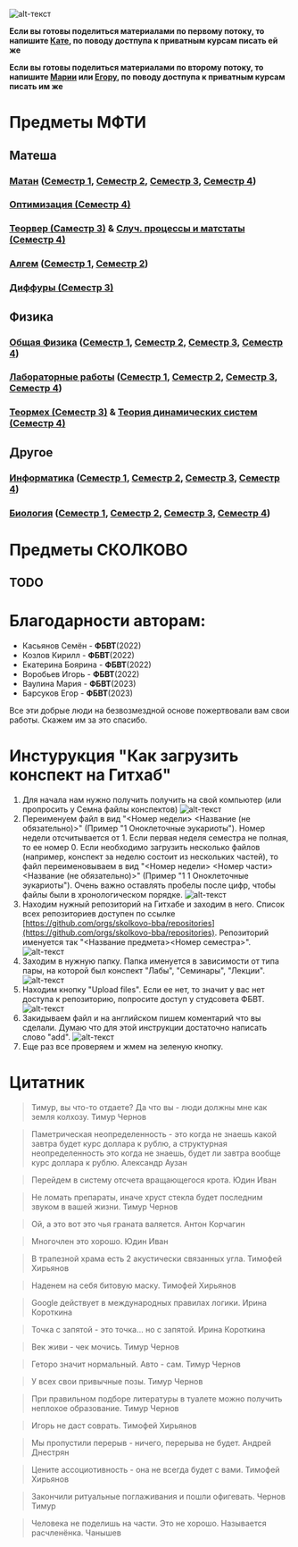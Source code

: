 ![alt-текст](https://github.com/skolkovo-bba/.github/blob/main/шапка.png?raw=true)

**Если вы готовы поделиться материалами по первому потоку, то напишите [Кате](https://t.me/edboyarina), по поводу достпупа к приватным курсам писать ей же**

**Если вы готовы поделиться материалами по второму потоку, то напишите [Марии](https://t.me/omagasha) или [Егору](https://t.me/Arlekk1n), по поводу достпупа к приватным курсам писать им же**

# Предметы МФТИ

## Матеша
### [Матан](https://github.com/skolkovo-bba/math) ([Семестр 1](https://github.com/skolkovo-bba/math/tree/main/math1), [Семестр 2](https://github.com/skolkovo-bba/math/tree/main/math2), [Семестр 3](https://github.com/skolkovo-bba/math/tree/main/math3), [Семестр 4](https://github.com/skolkovo-bba/math/tree/main/math4))
### [Оптимизация (Семестр 4)](https://github.com/skolkovo-bba/mathematical-optimization-4)
### [Теорвер (Саместр 3)](https://github.com/skolkovo-bba/probability-theory3) & [Случ. процессы и матстаты (Семестр 4)](https://github.com/skolkovo-bba/random-processes-and-mathematical-statistics-4)
### [Алгем](https://github.com/skolkovo-bba/al-gem) ([Семестр 1](https://github.com/skolkovo-bba/al-gem/tree/main/al-gem1), [Семестр 2](https://github.com/skolkovo-bba/al-gem/tree/main/al-gem2))
### [Диффуры (Семестр 3)](https://github.com/skolkovo-bba/differential-equations3)

## Физика
### [Общая Физика](https://github.com/skolkovo-bba/phys) ([Семестр 1](https://github.com/skolkovo-bba/phys/tree/main/phys1), [Семестр 2](https://github.com/skolkovo-bba/phys/phys2), [Семестр 3](https://github.com/skolkovo-bba/phys/tree/main/phys3), [Семестр 4](https://github.com/skolkovo-bba/phys/tree/main/phys4))
### [Лабораторные работы](https://github.com/skolkovo-bba/labs) ([Семестр 1](https://github.com/skolkovo-bba/labs/tree/main/sem1), [Семестр 2](https://github.com/skolkovo-bba/labs/tree/main/sem2), [Семестр 3](https://github.com/skolkovo-bba/labs/tree/main/sem3), [Семестр 4](https://github.com/skolkovo-bba/labs/tree/main/sem4))
### [Теормех (Семестр 3)](https://github.com/skolkovo-bba/analytical-mechanics3) & [Теория динамических систем (Семестр 4)](https://github.com/skolkovo-bba/theory-of-dynamic-systems-4)

## Другое
### [Информатика](https://github.com/skolkovo-bba/informatics) ([Семестр 1](https://github.com/skolkovo-bba/informatics/tree/main/informatics1), [Семестр 2](https://github.com/skolkovo-bba/informatics/tree/main/informatics2), [Семестр 3](https://github.com/skolkovo-bba/informatics/tree/main/informatics3), [Семестр 4](https://github.com/skolkovo-bba/informatics/tree/main/informatics4))
### [Биология](https://github.com/skolkovo-bba/bio/) ([Семестр 1](https://github.com/skolkovo-bba/bio/tree/main/bio1), [Семестр 2](https://github.com/skolkovo-bba/bio/tree/main/bio2), [Семестр 3](https://github.com/skolkovo-bba/bio/tree/main/bio3), [Семестр 4](https://github.com/skolkovo-bba/bio/tree/main/bio4))

# Предметы СКОЛКОВО

## TODO

# Благодарности авторам:
* Касьянов Семён - **ФБВТ**(2022)
* Козлов Кирилл - **ФБВТ**(2022)
* Екатерина Боярина - **ФБВТ**(2022)
* Воробьев Игорь - **ФБВТ**(2022)
* Ваулина Мария - **ФБВТ**(2023)
* Барсуков Егор - **ФБВТ**(2023)

Все эти добрые люди на безвозмездной основе пожертвовали вам свои работы. Скажем им за это спасибо.

# Инстурукция "Как загрузить конспект на Гитхаб"

1. Для начала нам нужно получить получить на свой компьютер (или пропросить у Семна файлы конспектов)
![alt-текст](https://github.com/skolkovo-bba/.github/blob/main/manual1.png?raw=true)
2. Переименуем файл в вид "<Номер недели> <Название (не обязательно)>" (Пример "1 Оноклеточные эукариоты"). Номер недели отсчитывается от 1. Если первая неделя семестра не полная, то ее номер 0. Если необходимо загрузить несколько файлов (например, конспект за неделю состоит из нескольких частей), то файл переименовываем в вид "<Номер недели> <Номер части> <Название (не обязательно)>" (Пример "1 1 Оноклеточные эукариоты"). Очень важно оставлять пробелы после цифр, чтобы файлы были в хронологическом порядке.
![alt-текст](https://github.com/skolkovo-bba/.github/blob/main/manual2.png?raw=true)
3. Находим нужный репозиторий на Гитхабе и заходим в него. Cписок всех репозиториев доступен по ссылке [https://github.com/orgs/skolkovo-bba/repositories](https://github.com/orgs/skolkovo-bba/repositories). Репозиторий именуется так "<Название предмета><Номер семестра>".
![alt-текст](https://github.com/skolkovo-bba/.github/blob/main/manual3.png?raw=true)
4. Заходим в нужную папку. Папка именуется в зависимости от типа пары, на которой был конспект "Лабы", "Семинары", "Лекции".
![alt-текст](https://github.com/skolkovo-bba/.github/blob/main/manual4.png?raw=true)
5. Находим кнопку "Upload files". Если ее нет, то значит у вас нет доступа к репозиторию, попросите доступ у студсовета ФБВТ.
![alt-текст](https://github.com/skolkovo-bba/.github/blob/main/manual5.png?raw=true)
6. Закидываем файл и на английском пишем коментарий что вы сделали. Думаю что для этой инструкции достаточно написать слово "add".
![alt-текст](https://github.com/skolkovo-bba/.github/blob/main/manual6.png?raw=true)
7. Еще раз все проверяем и жмем на зеленую кнопку.

# Цитатник

> Тимур, вы что-то отдаете? Да что вы - люди должны мне как земля колхозу. Тимур Чернов

> Паметрическая неопределенность - это когда не знаешь какой завтра будет курс доллара к рублю, а структурная неопределенность это когда не знаешь, будет ли завтра вообще курс доллара к рублю. Александр Аузан

> Перейдем в систему отсчета вращающегося крота. Юдин Иван 

> Не ломать препараты, иначе хруст стекла будет последним звуком в вашей жизни. Тимур Чернов

> Ой, а это вот это чья граната валяется. Антон Корчагин

> Многочлен это хорошо. Юдин Иван 

> В трапезной храма есть 2 акустически связанных угла. Тимофей Хирьянов

> Наденем на себя битовую маску. Тимофей Хирьянов

> Google действует в международных правилах логики. Ирина Короткина

> Точка с запятой - это точка... но с запятой. Ирина Короткина

> Век живи - чек мочись. Тимур Чернов

> Геторо значит нормальный. Авто - сам. Тимур Чернов

> У всех свои привычные позы. Тимур Чернов

> При правильном подборе литературы в туалете можно получить неплохое образование. Тимур Чернов

> Игорь не даст соврать. Тимофей Хирьянов

> Мы пропустили перерыв - ничего, перерыва не будет. Андрей Днестрян

> Цените ассоциотивность - она не всегда будет с вами. Тимофей Хирьянов

> Закончили ритуальные поглаживания и пошли офигевать. Чернов Тимур

> Человека не поделишь на части. Это не хорошо. Называется расчленёнка. Чанышев
